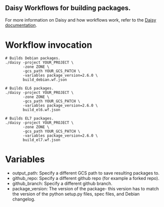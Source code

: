 ## Daisy Workflows for building packages.

For more information on Daisy and how workflows work, refer to the
[Daisy documentation](https://github.com/GoogleCloudPlatform/compute-image-tools/tree/master/daisy).

# Workflow invocation

```shell
# Builds Debian packages.
./daisy -project YOUR_PROJECT \
        -zone ZONE \
        -gcs_path YOUR_GCS_PATCH \
        -variables package_version=2.6.0 \
        build_debian.wf.json

# Builds EL6 packages.
./daisy -project YOUR_PROJECT \
        -zone ZONE \
        -gcs_path YOUR_GCS_PATCH \
        -variables package_version=2.6.0 \
        build_el6.wf.json

# Builds EL7 packages.
./daisy -project YOUR_PROJECT \
        -zone ZONE \
        -gcs_path YOUR_GCS_PATCH \
        -variables package_version=2.6.0 \
        build_el7.wf.json
```

# Variables

* output_path: Specify a different GCS path to save resulting packages to.
* github_repo: Specify a different github repo (for example a forked repo).
* github_branch: Specify a different github branch.
* package_version: The version of the package- this version has to match the version
  of the python setup.py files, spec files, and Debian changelog.
